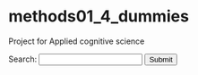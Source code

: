 # methods01_4_dummies
Project for Applied cognitive science

<form>
  <label for="search">Search:</label>
  <input type="text" id="search" name="search">
  <button type="submit">Submit</button>
</form>
